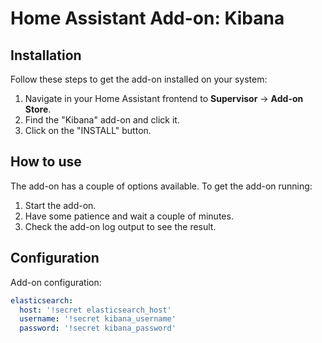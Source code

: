 # Home Assistant Add-on: Kibana

## Installation

Follow these steps to get the add-on installed on your system:

1. Navigate in your Home Assistant frontend to **Supervisor** -> **Add-on Store**.
2. Find the "Kibana" add-on and click it.
3. Click on the "INSTALL" button.

## How to use

The add-on has a couple of options available. To get the add-on running:

1. Start the add-on.
2. Have some patience and wait a couple of minutes.
3. Check the add-on log output to see the result.

## Configuration

Add-on configuration:

```yaml
elasticsearch:
  host: '!secret elasticsearch_host'
  username: '!secret kibana_username'
  password: '!secret kibana_password'
```

